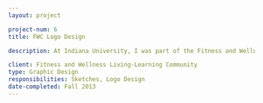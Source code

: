 ```yaml
---
layout: project

project-num: 6
title: FWC Logo Design

description: At Indiana University, I was part of the Fitness and Wellness Living-Learning Community. So, I volunteered to create a logo design for the t-shirts for that year.

client: Fitness and Wellness Living-Learning Community
type: Graphic Design
responsibilities: Sketches, Logo Design
date-completed: Fall 2013
---
```


